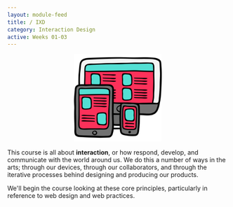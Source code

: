 ```yaml
---
layout: module-feed
title: / IXD
category: Interaction Design
active: Weeks 01-03
---
```

<div style="text-align: center">
  <img src="./modules/ixd/img/ixd-overview.svg" style="max-width: 200px;"/>
</div>

This course is all about **interaction**, or how respond, develop, and communicate with the world around us. We do this a number of ways in the arts; through our devices, through our collaborators, and through the iterative processes behind designing and producing our products.

We'll begin the course looking at these core principles, particularly in reference to web design and web practices.
